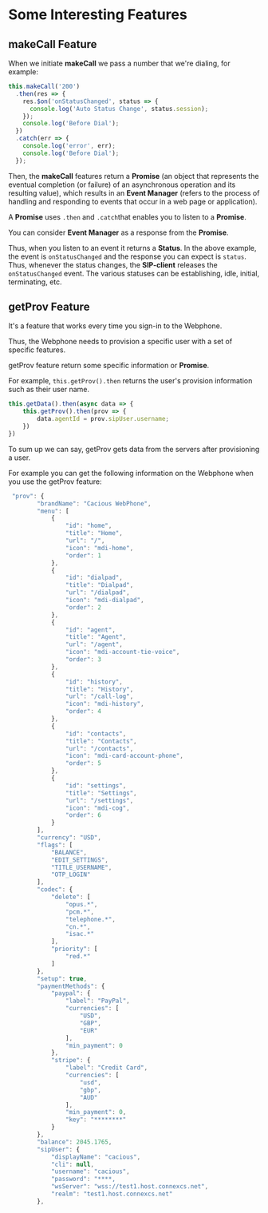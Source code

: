 # Some Interesting Features

## makeCall Feature

When we initiate **makeCall** we pass a number that we're dialing, for example:

```js linenums="1"
this.makeCall('200')
  .then(res => {
    res.$on('onStatusChanged', status => {
      console.log('Auto Status Change', status.session);
    });
    console.log('Before Dial');
  })
  .catch(err => {
    console.log('error', err);
    console.log('Before Dial');
  });
```

Then, the **makeCall** features return a **Promise** (an object that represents the eventual completion (or failure) of an asynchronous operation and its resulting value), which results in an **Event Manager** (refers to the process of handling and responding to events that occur in a web page or application).

A **Promise** uses `.then` and `.catch`that enables you to listen to a **Promise**.

You can consider **Event Manager** as a response from the **Promise**.

Thus, when you listen to an event it returns a **Status**. In the above example, the event is `onStatusChanged` and the response you can expect is `status`.
Thus, whenever the status changes, the **SIP-client** releases the `onStatusChanged` event. The various statuses can be establishing, idle, initial, terminating, etc.

## getProv Feature

It's a feature that works every time you sign-in to the Webphone.

Thus, the Webphone needs to provision a specific user with a set of specific features.

getProv feature return some specific information or **Promise**.

For example, `this.getProv().then` returns the user's provision information such as their user name.

```js linenums="1"
this.getData().then(async data => {
    this.getProv().then(prov => { 
        data.agentId = prov.sipUser.username;
    })
})
```

To sum up we can say, getProv gets data from the servers after provisioning a user.

For example you can get the following information on the Webphone when you use the getProv feature:

```js linenums="1"
 "prov": {
        "brandName": "Cacious WebPhone",
        "menu": [
            {
                "id": "home",
                "title": "Home",
                "url": "/",
                "icon": "mdi-home",
                "order": 1
            },
            {
                "id": "dialpad",
                "title": "Dialpad",
                "url": "/dialpad",
                "icon": "mdi-dialpad",
                "order": 2
            },
            {
                "id": "agent",
                "title": "Agent",
                "url": "/agent",
                "icon": "mdi-account-tie-voice",
                "order": 3
            },
            {
                "id": "history",
                "title": "History",
                "url": "/call-log",
                "icon": "mdi-history",
                "order": 4
            },
            {
                "id": "contacts",
                "title": "Contacts",
                "url": "/contacts",
                "icon": "mdi-card-account-phone",
                "order": 5
            },
            {
                "id": "settings",
                "title": "Settings",
                "url": "/settings",
                "icon": "mdi-cog",
                "order": 6
            }
        ],
        "currency": "USD",
        "flags": [
            "BALANCE",
            "EDIT_SETTINGS",
            "TITLE_USERNAME",
            "OTP_LOGIN"
        ],
        "codec": {
            "delete": [
                "opus.*",
                "pcm.*",
                "telephone.*",
                "cn.*",
                "isac.*"
            ],
            "priority": [
                "red.*"
            ]
        },
        "setup": true,
        "paymentMethods": {
            "paypal": {
                "label": "PayPal",
                "currencies": [
                    "USD",
                    "GBP",
                    "EUR"
                ],
                "min_payment": 0
            },
            "stripe": {
                "label": "Credit Card",
                "currencies": [
                    "usd",
                    "gbp",
                    "AUD"
                ],
                "min_payment": 0,
                "key": "********"
            }
        },
        "balance": 2045.1765,
        "sipUser": {
            "displayName": "cacious",
            "cli": null,
            "username": "cacious",
            "password": "****,
            "wsServer": "wss://test1.host.connexcs.net",
            "realm": "test1.host.connexcs.net"
        },
```

